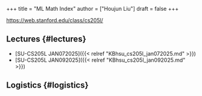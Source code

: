 +++
title = "ML Math Index"
author = ["Houjun Liu"]
draft = false
+++

<https://web.stanford.edu/class/cs205l/>


## Lectures {#lectures}

-   [SU-CS205L JAN072025]({{< relref "KBhsu_cs205l_jan072025.md" >}})
-   [SU-CS205L JAN092025]({{< relref "KBhsu_cs205l_jan092025.md" >}})


## Logistics {#logistics}
